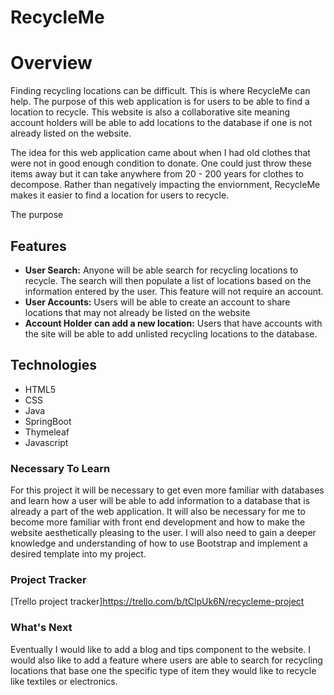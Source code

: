 # RecycleMe
# Overview
Finding recycling locations can be difficult. This is where RecycleMe can help. The purpose of this web application is for users to be able to find a location to recycle. This website is also a collaborative site meaning account holders will be able to add locations to the database if one is not already listed on the website.

The idea for this web application came about when I had old clothes that were not in good enough condition to donate. One could just throw these items away but it can take anywhere from 20 - 200 years for clothes to decompose. Rather than negatively impacting the enviornment, RecycleMe makes it easier to find a location for users to recycle. 

The purpose 

## Features
* **User Search:** Anyone will be able search for recycling locations to recycle. The search will then populate a list of locations based on the information entered by the user. This feature will not require an account.
* **User Accounts:** Users will be able to create an account to share locations that may not already be listed on the website
* **Account Holder can add a new location:** Users that have accounts with the site will be able to add unlisted recycling locations to the database.
## Technologies
* HTML5
* CSS
* Java
* SpringBoot
* Thymeleaf
* Javascript
### Necessary To Learn
For this project it will be necessary to get even more familiar with databases and learn how a user will be able to add information to a database that is already a part of the web application. It will also be necessary for me to become more familiar with front end development and how to make the website aesthetically pleasing to the user. I will also need to gain a deeper knowledge and understanding of how to use Bootstrap and implement a desired template into my project.
### Project Tracker
[Trello project tracker]https://trello.com/b/tClpUk6N/recycleme-project
### What's Next
Eventually I would like to add a blog and tips component to the website. I would also like to add a feature where users are able to search for recycling locations that base one the specific type of item they would like to recycle like textiles or electronics.
